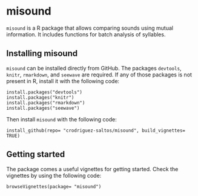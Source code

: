 # misound

`misound` is a R package that allows comparing sounds using mutual information. It includes functions for batch analysis of syllables.

## Installing misound
`misound` can be installed directly from GitHub. The packages `devtools`, `knitr`, `rmarkdown`, and `seewave` are required. If any of those packages is not present in R, install it with the following code:

```{r}
install.packages("devtools")
install.packages("knitr")
install.packages("rmarkdown")
install.packages("seewave")
```

Then install `misound` with the following code:

```{r}
install_github(repo= "crodriguez-saltos/misound", build_vignettes= TRUE)
```

## Getting started
The package comes a useful vignettes for getting started. Check the vignettes by using the following code:

```{r}
browseVignettes(package= "misound")
```
